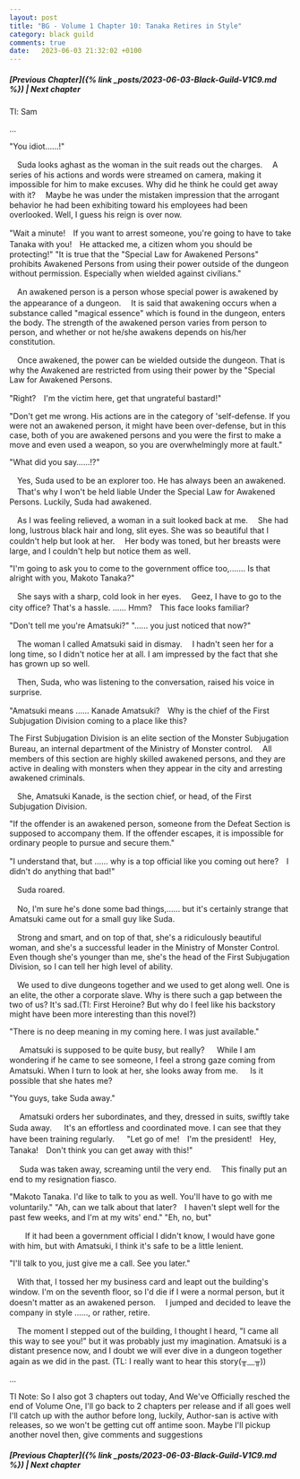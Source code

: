 ```yaml
---
layout: post
title: "BG - Volume 1 Chapter 10: Tanaka Retires in Style"
category: black guild
comments: true
date:   2023-06-03 21:32:02 +0100
---
```


##### [Previous Chapter]({% link _posts/2023-06-03-Black-Guild-V1C9.md %}) \| Next chapter


Tl: Sam

…

"You idiot......!"

　Suda looks aghast as the woman in the suit reads out the charges.
　A series of his actions and words were streamed on camera, making it impossible for him to make excuses. Why did he think he could get away with it?
　Maybe he was under the mistaken impression that the arrogant behavior he had been exhibiting toward his employees had been overlooked. Well, I guess his reign is over now.
<!--more-->
"Wait a minute!　If you want to arrest someone, you're going to have to take Tanaka with you!　He attacked me, a citizen whom you should be protecting!"
"It is true that the "Special Law for Awakened Persons" prohibits Awakened Persons from using their power outside of the dungeon without permission. Especially when wielded against civilians."

　An awakened person is a person whose special power is awakened by the appearance of a dungeon.
　It is said that awakening occurs when a substance called "magical essence" which is found in the dungeon, enters the body. The strength of the awakened person varies from person to person, and whether or not he/she awakens depends on his/her constitution.


　Once awakened, the power can be wielded outside the dungeon. That is why the Awakened are restricted from using their power by the "Special Law for Awakened Persons.


"Right?　I'm the victim here, get that ungrateful bastard!"

"Don't get me wrong. His actions are in the category of 'self-defense. If you were not an awakened person, it might have been over-defense, but in this case, both of you are awakened persons and you were the first to make a move and even used a weapon, so you are overwhelmingly more at fault."

"What did you say……!?"

　Yes, Suda used to be an explorer too. He has always been an awakened.
　That's why I won't be held liable Under the Special Law for Awakened Persons. Luckily, Suda had awakened.

　As I was feeling relieved, a woman in a suit looked back at me.
　She had long, lustrous black hair and long, slit eyes. She was so beautiful that I couldn't help but look at her.
　Her body was toned, but her breasts were large, and I couldn't help but notice them as well.

"I'm going to ask you to come to the government office too,....... Is that alright with you, Makoto Tanaka?"

　She says with a sharp, cold look in her eyes.
　Geez, I have to go to the city office? That's a hassle. ...... Hmm?　This face looks familiar?

"Don't tell me you're Amatsuki?"
"...... you just noticed that now?"


　The woman I called Amatsuki said in dismay.
　I hadn't seen her for a long time, so I didn't notice her at all. I am impressed by the fact that she has grown up so well.

　Then, Suda, who was listening to the conversation, raised his voice in surprise.

"Amatsuki means ...... Kanade Amatsuki?　Why is the chief of the First Subjugation Division coming to a place like this?

The First Subjugation Division is an elite section of the Monster Subjugation Bureau, an internal department of the Ministry of Monster control.
　All members of this section are highly skilled awakened persons, and they are active in dealing with monsters when they appear in the city and arresting awakened criminals.


　She, Amatsuki Kanade, is the section chief, or head, of the First Subjugation Division.


"If the offender is an awakened person, someone from the Defeat Section is supposed to accompany them. If the offender escapes, it is impossible for ordinary people to pursue and secure them."

"I understand that, but ...... why is a top official like you coming out here?　I didn't do anything that bad!"


　Suda roared.

　No, I'm sure he's done some bad things,...... but it's certainly strange that Amatsuki came out for a small guy like Suda.


　Strong and smart, and on top of that, she's a ridiculously beautiful woman, and she's a successful leader in the Ministry of Monster Control. Even though she's younger than me, she's the head of the First Subjugation Division, so I can tell her high level of ability.


　We used to dive dungeons together and we used to get along well.
One is an elite, the other a corporate slave. Why is there such a gap between the two of us? It's sad.(Tl: First Heroine? But why do I feel like his backstory might have been more interesting than this novel?)

"There is no deep meaning in my coming here. I was just available."

　 Amatsuki is supposed to be quite busy, but really?
　 While I am wondering if he came to see someone, I feel a strong gaze coming from Amatsuki. When I turn to look at her, she looks away from me.
　 Is it possible that she hates me?

"You guys, take Suda away."

　 Amatsuki orders her subordinates, and they, dressed in suits, swiftly take Suda away.
　 It's an effortless and coordinated move. I can see that they have been training regularly.
　
"Let go of me!　I'm the president!　Hey, Tanaka!　Don't think you can get away with this!"

　 Suda was taken away, screaming until the very end.
　This finally put an end to my resignation fiasco.

"Makoto Tanaka. I'd like to talk to you as well. You'll have to go with me voluntarily."
"Ah, can we talk about that later?　I haven't slept well for the past few weeks, and I'm at my wits' end."
"Eh, no, but"

　　If it had been a government official I didn't know, I would have gone with him, but with Amatsuki, I think it's safe to be a little lenient.

"I'll talk to you, just give me a call. See you later."

　With that, I tossed her my business card and leapt out the building's window. I'm on the seventh floor, so I'd die if I were a normal person, but it doesn't matter as an awakened person.
　I jumped and decided to leave the company in style ......, or rather, retire.

　The moment I stepped out of the building, I thought I heard, "I came all this way to see you!" but it was probably just my imagination. Amatsuki is a distant presence now, and I doubt we will ever dive in a dungeon together again as we did in the past. (TL: I really want to hear this story(╥﹏╥))


...

Tl Note: So I also got 3 chapters out today, And We've Officially resched the end of Volume One, I'll go back to 2 chapters per release and if all goes well I'll catch up with the author before long, luckily, Author-san is active with releases, so we won't be getting cut off antime soon. Maybe I'll pickup another novel then, give comments and suggestions


##### [Previous Chapter]({% link _posts/2023-06-03-Black-Guild-V1C9.md %}) \| Next chapter